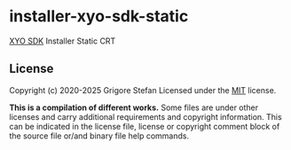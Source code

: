 # installer-xyo-sdk-static
[XYO SDK](https://github.com/g-stefan/xyo-sdk) Installer Static CRT

## License

Copyright (c) 2020-2025 Grigore Stefan
Licensed under the [MIT](LICENSE) license.

**This is a compilation of different works.**
Some files are under other licenses and carry additional requirements and copyright information.
This can be indicated in the license file, license or copyright comment block of the source file or/and binary file help commands.

